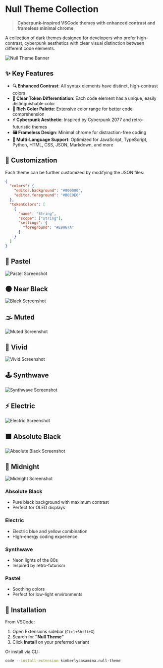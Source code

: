 # Null Theme Collection

> **Cyberpunk-inspired VSCode themes with enhanced contrast and frameless minimal chrome**

A collection of dark themes designed for developers who prefer high-contrast, cyberpunk aesthetics with clear visual distinction between different code elements.

![Null Theme Banner](https://img.shields.io/badge/Theme-Null%20Collection-FF00FF?style=for-the-badge&logo=visual-studio-code)

## ✨ Key Features

- **🔍 Enhanced Contrast**: All syntax elements have distinct, high-contrast colors
- **🎯 Clear Token Differentiation**: Each code element has a unique, easily distinguishable color
- **🌈 Rich Color Palette**: Extensive color range for better code comprehension
- **⚡ Cyberpunk Aesthetic**: Inspired by Cyberpunk 2077 and retro-futuristic themes
- **🖼️ Frameless Design**: Minimal chrome for distraction-free coding
- **📱 Multi-Language Support**: Optimized for JavaScript, TypeScript, Python, HTML, CSS, JSON, Markdown, and more

## 🔧 Customization

Each theme can be further customized by modifying the JSON files:

```json
{
  "colors": {
    "editor.background": "#000000",
    "editor.foreground": "#B0E0E6"
  },
  "tokenColors": [
    {
      "name": "String",
      "scope": ["string"],
      "settings": {
        "foreground": "#E9967A"
      }
    }
  ]
}
```

## 🍰 Pastel

![Pastel Screenshot](./assets/pastel.png)

## 🌑 Near Black

![Black Screenshot](./assets/near-black.png)

## 🌫️ Muted

![Muted Screenshot](./assets/muted.png)

## 🌈 Vivid

![Vivid Screenshot](./assets/vivid.png)

## 🕹 Synthwave

![Synthwave Screenshot](./assets/synthwave.png)

## ⚡ Electric

![Electric Screenshot](./assets/electric.png)

## ⬛ Absolute Black

![Absolute Black Screenshot](./assets/absolute-black.png)

## 🌌 Midnight

![Midnight Screenshot](./assets/midnight.png)

### Absolute Black

- Pure black background with maximum contrast
- Perfect for OLED displays

### Electric

- Electric blue and yellow combination
- High-energy coding experience

### Synthwave

- Neon lights of the 80s
- Inspired by retro-futurism

### Pastel

- Soothing colors
- Perfect for low-light environments

## 🧪 Installation

From VSCode:

1. Open Extensions sidebar (`Ctrl+Shift+X`)
2. Search for **"Null Theme"**
3. Click **Install** on your preferred variant

Or install via CLI:

```bash
code --install-extension kimberlycasamina.null-theme
```
